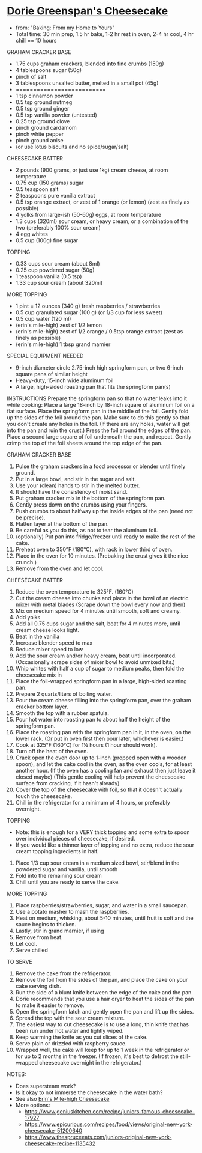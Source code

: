 # [Dorie Greenspan's Cheesecake](https://web.archive.org/web/20210504153532/https://www.seriouseats.com/recipes/2008/04/creamy-cream-cheese-cheesecake-for-passover-recipe.html)

* from: "Baking: From my Home to Yours"
* Total time: 30 min prep, 1.5 hr bake, 1-2 hr rest in oven, 2-4 hr cool, 4 hr chill == 10 hours

GRAHAM CRACKER BASE

* 1.75 cups graham crackers, blended into fine crumbs (150g)
* 4 tablespoons sugar (50g)
* pinch of salt
* 3 tablespoons unsalted butter, melted in a small pot (45g)
* ==========================
* 1 tsp cinnamon powder
* 0.5 tsp ground nutmeg
* 0.5 tsp ground ginger
* 0.5 tsp vanilla powder (untested)
* 0.25 tsp ground clove
* pinch ground cardamom
* pinch white pepper
* pinch ground anise
* (or use lotus biscuits and no spice/sugar/salt)

CHEESECAKE BATTER

* 2 pounds (900 grams, or just use 1kg) cream cheese, at room temperature
* 0.75 cup (150 grams) sugar
* 0.5 teaspoon salt
* 2 teaspoons pure vanilla extract
* 0.5 tsp orange extract, or zest of 1 orange (or lemon) (zest as finely as possible)
* 4 yolks from large-ish (50-60g) eggs, at room temperature
* 1.3 cups (320ml) sour cream, or heavy cream, or a combination of the two (preferably 100% sour cream)
* 4 egg whites
* 0.5 cup (100g) fine sugar

TOPPING

* 0.33 cups sour cream (about 8ml)
* 0.25 cup powdered sugar (50g)
* 1 teaspoon vanilla (0.5 tsp)
* 1.33 cup sour cream (about 320ml)

MORE TOPPING

* 1 pint = 12 ounces (340 g) fresh raspberries / strawberries
* 0.5 cup granulated sugar (100 g) (or 1/3 cup for less sweet)
* 0.5 cup water (120 ml)
* (erin's mile-high) zest of 1/2 lemon
* (erin's mile-high) zest of 1/2 orange / 0.5tsp orange extract (zest as finely as possible)
* (erin's mile-high) 1 tbsp grand marnier

SPECIAL EQUIPMENT NEEDED

* 9-inch diameter circle 2.75-inch high springform pan, or two 6-inch square pans of similar height
* Heavy-duty, 15-inch wide aluminum foil
* A large, high-sided roasting pan that fits the springform pan(s)

INSTRUCTIONS
Prepare the springform pan so that no water leaks into it while cooking:
Place a large 18-inch by 18-inch square of aluminum foil on a flat surface.
Place the springform pan in the middle of the foil.
Gently fold up the sides of the foil around the pan.
Make sure to do this gently so that you don't create any holes in the foil.
(If there are any holes, water will get into the pan and ruin the crust.)
Press the foil around the edges of the pan.
Place a second large square of foil underneath the pan, and repeat.
Gently crimp the top of the foil sheets around the top edge of the pan.

GRAHAM CRACKER BASE

1. Pulse the graham crackers in a food processor or blender until finely ground.
2. Put in a large bowl, and stir in the sugar and salt.
3. Use your (clean) hands to stir in the melted butter.
4. It should have the consistency of moist sand.
5. Put graham cracker mix in the bottom of the springform pan.
6. Gently press down on the crumbs using your fingers.
7. Push crumbs to about halfway up the inside edges of the pan (need not be precise).
8. Flatten layer at the bottom of the pan.
9. Be careful as you do this, as not to tear the aluminum foil.
10. (optionally) Put pan into fridge/freezer until ready to make the rest of the cake.
11. Preheat oven to 350°F (180°C), with rack in lower third of oven.
12. Place in the oven for 10 minutes. (Prebaking the crust gives it the nice crunch.)
13. Remove from the oven and let cool.

CHEESECAKE BATTER

1. Reduce the oven temperature to 325°F. (160°C)
2. Cut the cream cheese into chunks and place in the bowl of an electric mixer with metal blades
   (Scrape down the bowl every now and then)
3. Mix on medium speed for 4 minutes until smooth, soft and creamy.
4. Add yolks
5. Add all 0.75 cups sugar and the salt, beat for 4 minutes more, until cream cheese looks light.
6. Beat in the vanilla
7. Increase blender speed to max
8. Reduce mixer speed to low
9. Add the sour cream and/or heavy cream, beat until incorporated.
   (Occasionally scrape sides of mixer bowl to avoid unmixed bits.)
10. Whip whites with half a cup of sugar to medium peaks, then fold the cheesecake mix in
11. Place the foil-wrapped springform pan in a large, high-sided roasting pan.
12. Prepare 2 quarts/liters of boiling water.
13. Pour the cream cheese filling into the springform pan, over the graham cracker bottom layer.
14. Smooth the top with a rubber spatula.
15. Pour hot water into roasting pan to about half the height of the springform pan.
16. Place the roasting pan with the springform pan in it, in the oven, on the lower rack.
    (Or put in oven first then pour later, whichever is easier.)
17. Cook at 325°F (160°C) for 1½ hours (1 hour should work).
18. Turn off the heat of the oven.
19. Crack open the oven door up to 1-inch (propped open with a wooden spoon), and let the cake cool in the oven, as the
    oven cools, for at least another hour.
    (If the oven has a cooling fan and exhaust then just leave it closed maybe)
    (This gentle cooling will help prevent the cheesecake surface from cracking, if it hasn't already)
20. Cover the top of the cheesecake with foil, so that it doesn't actually touch the cheesecake.
21. Chill in the refrigerator for a minimum of 4 hours, or preferably overnight.

TOPPING

* Note: this is enough for a VERY thick topping and some extra to spoon over individual pieces of cheesecake, if
  desired.
* If you would like a thinner layer of topping and no extra, reduce the sour cream topping ingredients in half.

1. Place 1/3 cup sour cream in a medium sized bowl, stir/blend in the powdered sugar and vanilla, until smooth
2. Fold into the remaining sour cream
3. Chill until you are ready to serve the cake.

MORE TOPPING

1. Place raspberries/strawberries, sugar, and water in a small saucepan.
2. Use a potato masher to mash the raspberries.
3. Heat on medium, whisking, about 5-10 minutes, until fruit is soft and the sauce begins to thicken.
4. Lastly, stir in grand marnier, if using
5. Remove from heat.
6. Let cool.
7. Serve chilled

TO SERVE

1. Remove the cake from the refrigerator.
2. Remove the foil from the sides of the pan, and place the cake on your cake serving dish.
3. Run the side of a blunt knife between the edge of the cake and the pan.
4. Dorie recommends that you use a hair dryer to heat the sides of the pan to make it easier to remove.
5. Open the springform latch and gently open the pan and lift up the sides.
6. Spread the top with the sour cream mixture.
7. The easiest way to cut cheesecake is to use a long, thin knife that has been run under hot water and lightly wiped.
8. Keep warming the knife as you cut slices of the cake.
9. Serve plain or drizzled with raspberry sauce.
10. Wrapped well, the cake will keep for up to 1 week in the refrigerator or for up to 2 months in the freezer.
    (If frozen, it's best to defrost the still-wrapped cheesecake overnight in the refrigerator.)

NOTES:

* Does supersteam work?
* Is it okay to not immerse the cheesecake in the water bath?
* See also [Erin's Mile-high Cheesecake](http://www.grouprecipes.com/44076/erins-mile-high-cheesecake.html)
* More options:
    * https://www.geniuskitchen.com/recipe/juniors-famous-cheesecake-17927
    * https://www.epicurious.com/recipes/food/views/original-new-york-cheesecake-51200640
    * https://www.thespruceeats.com/juniors-original-new-york-cheesecake-recipe-1135432
	
